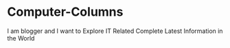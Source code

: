 Computer-Columns
================

I am blogger and I want to Explore IT Related Complete Latest Information in the World
